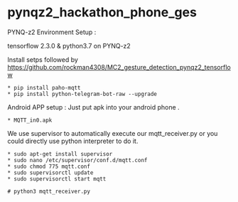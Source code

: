 # pynqz2_hackathon_phone_ges

PYNQ-z2 Environment Setup : 

tensorflow 2.3.0 & python3.7 on PYNQ-z2 

Install setps followed by https://github.com/rockman4308/MC2_gesture_detection_pynqz2_tensorflow 

    * pip install paho-mqtt
    * pip install python-telegram-bot-raw --upgrade
   

Android APP setup : 
Just put apk into your android phone .

    * MQTT_in0.apk

We use supervisor to automatically execute our mqtt_receiver.py or you could directly use python interpreter to do it.

    * sudo apt-get install supervisor 
    * sudo nano /etc/supervisor/conf.d/mqtt.conf
    * sudo chmod 775 mqtt.conf
    * sudo supervisorctl update
    * sudo supervisorctl start mqtt
    
    # python3 mqtt_receiver.py

